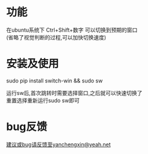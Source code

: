 # 功能
在ubuntu系统下
Ctrl+Shift+数字 可以切换到预期的窗口  
(省略了视觉判断的过程,可以加快切换速度)


# 安装及使用
sudo pip install switch-win && sudo sw  

运行sw后,首次跳转时需要选择窗口,之后就可以快速切换了  
重置选择重新运行sudo sw即可  

# bug反馈
建议或bug请反馈至yanchengxin@yeah.net
